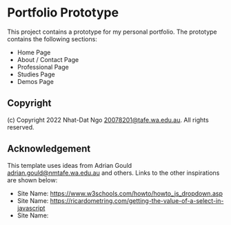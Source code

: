 # Portfolio Prototype

This project contains a prototype for my personal portfolio. The prototype contains the following sections:

- Home Page
- About / Contact Page
- Professional Page
- Studies Page
- Demos Page

## Copyright

(c) Copyright 2022 Nhat-Dat Ngo 20078201@tafe.wa.edu.au. All rights reserved.

## Acknowledgement

This template uses ideas from Adrian Gould
<adrian.gould@nmtafe.wa.edu.au> and others. Links to the other
inspirations are shown below:

- Site Name: https://www.w3schools.com/howto/howto_js_dropdown.asp
- Site Name: https://ricardometring.com/getting-the-value-of-a-select-in-javascript
- Site Name: 